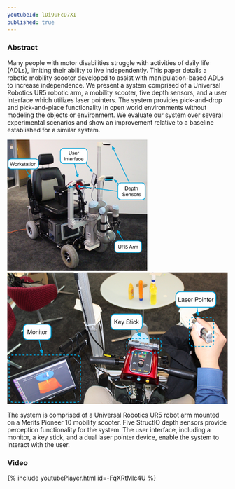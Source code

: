 ```yaml
---
youtubeId: lDi9uFcD7XI
published: true
---
```


### Abstract
Many people with motor disabilities struggle with activities of daily life (ADLs), limiting their ability to live independently. This paper details a robotic mobility scooter developed to assist with manipulation-based ADLs to increase independence. We present a system comprised of a Universal Robotics UR5 robotic arm, a mobility scooter, five depth sensors, and a user interface which utilizes laser pointers. The system provides pick-and-drop and pick-and-place functionality in open world environments without modeling the objects or environment. We evaluate our system over several experimental scenarios and show an improvement relative to a baseline established for a similar system.

<img src="img/system.JPG" alt="system" height="300"/>
<img src="img/interface.JPG" alt="system" height="300"/>
<!-- ![An image](img/system.JPG){: .center-image width: 400px}-->

The system is comprised of a Universal Robotics UR5 robot arm mounted on a Merits Pioneer 10 mobility scooter. Five StructIO depth sensors provide perception functionality for the system. The user interface, including a monitor, a key stick, and a dual laser pointer device, enable the system to interact with the user.

### Video

{% include youtubePlayer.html id=-FqXRtMlc4U %}
